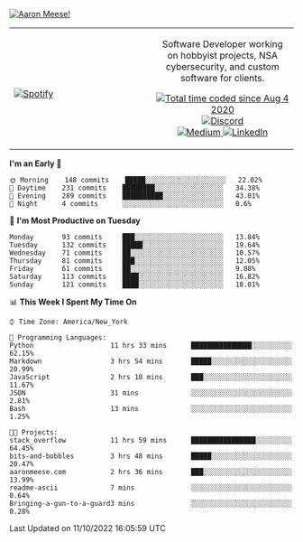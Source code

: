 [![Aaron Meese!](https://user-images.githubusercontent.com/17814535/88975338-a2aabf00-d27f-11ea-963f-8a19608716b4.png)](https://github.com/ajmeese7/readme-ascii "README ASCII")

<!-- Modified from project here: https://github.com/novatorem/novatorem -->
<table width="100%">
  <tr>
  <td width="50%">

&nbsp; <br> [![Spotify](https://ajmeese7.vercel.app/api/spotify)](https://open.spotify.com/user/ajmeese)

  </td>
  <td width="50%">
    <p align="center">
    Software Developer working on hobbyist projects, NSA cybersecurity, and custom software for clients.
    </p>
    <p align="center">
      <a href="https://wakatime.com/@f726891d-3b02-46cd-9b60-e8c59f9e2b14">
        <img src="https://wakatime.com/badge/user/f726891d-3b02-46cd-9b60-e8c59f9e2b14.svg" alt="Total time coded since Aug 4 2020" title="WakaTime" />
      </a>
      <a href="http://link.aaronmeese.com/discord">
        <img src="https://img.shields.io/badge/discord-ajmeese7%234835-369?style=flat-square&logo=discord&logoColor=white&color=purple" alt="Discord" title="Discord">
      </a>
      <br />
      <a href="https://link.aaronmeese.com/medium">
        <img src="https://img.shields.io/badge/medium-ajmeese7-1DB954?style=flat-square&logo=medium&logoColor=white" alt="Medium" title="Medium">
      </a>
      <a href="https://link.aaronmeese.com/linkedin">
        <img src="https://img.shields.io/badge/linkedIn-aaronmeese-1DB954?style=flat-square&logo=linkedin&logoColor=white&color=blue" alt="LinkedIn" title="LinkedIn">
      </a>
    </p>
  </td>

</table>

[//]: <> (The `&nbsp;` is to have Aphelion take up more space)

<!--START_SECTION:waka-->
**I'm an Early 🐤** 

```text
🌞 Morning    148 commits    █████░░░░░░░░░░░░░░░░░░░░   22.02% 
🌆 Daytime    231 commits    ████████░░░░░░░░░░░░░░░░░   34.38% 
🌃 Evening    289 commits    ██████████░░░░░░░░░░░░░░░   43.01% 
🌙 Night      4 commits      ░░░░░░░░░░░░░░░░░░░░░░░░░   0.6%

```
📅 **I'm Most Productive on Tuesday** 

```text
Monday       93 commits     ███░░░░░░░░░░░░░░░░░░░░░░   13.84% 
Tuesday      132 commits    █████░░░░░░░░░░░░░░░░░░░░   19.64% 
Wednesday    71 commits     ██░░░░░░░░░░░░░░░░░░░░░░░   10.57% 
Thursday     81 commits     ███░░░░░░░░░░░░░░░░░░░░░░   12.05% 
Friday       61 commits     ██░░░░░░░░░░░░░░░░░░░░░░░   9.08% 
Saturday     113 commits    ████░░░░░░░░░░░░░░░░░░░░░   16.82% 
Sunday       121 commits    ████░░░░░░░░░░░░░░░░░░░░░   18.01%

```


📊 **This Week I Spent My Time On** 

```text
⌚︎ Time Zone: America/New_York

💬 Programming Languages: 
Python                   11 hrs 33 mins      ███████████████░░░░░░░░░░   62.15% 
Markdown                 3 hrs 54 mins       █████░░░░░░░░░░░░░░░░░░░░   20.99% 
JavaScript               2 hrs 10 mins       ███░░░░░░░░░░░░░░░░░░░░░░   11.67% 
JSON                     31 mins             ░░░░░░░░░░░░░░░░░░░░░░░░░   2.81% 
Bash                     13 mins             ░░░░░░░░░░░░░░░░░░░░░░░░░   1.25%

🐱‍💻 Projects: 
stack_overflow           11 hrs 59 mins      ████████████████░░░░░░░░░   64.45% 
bits-and-bobbles         3 hrs 48 mins       █████░░░░░░░░░░░░░░░░░░░░   20.47% 
aaronmeese.com           2 hrs 36 mins       ███░░░░░░░░░░░░░░░░░░░░░░   13.99% 
readme-ascii             7 mins              ░░░░░░░░░░░░░░░░░░░░░░░░░   0.64% 
Bringing-a-gun-to-a-guard3 mins              ░░░░░░░░░░░░░░░░░░░░░░░░░   0.28%

```


 Last Updated on 11/10/2022 16:05:59 UTC
<!--END_SECTION:waka-->
